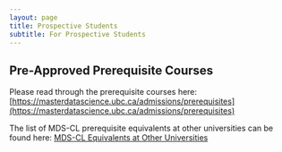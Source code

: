 ```yaml
---
layout: page
title: Prospective Students
subtitle: For Prospective Students
---
```


## Pre-Approved Prerequisite Courses
Please read through the prerequisite courses here: [https://masterdatascience.ubc.ca/admissions/prerequisites](https://masterdatascience.ubc.ca/admissions/prerequisites)

The list of MDS-CL prerequisite equivalents at other universities can be found here: [MDS-CL Equivalents at Other Universities](/assets/img/MDS-CL-prerequisite-equivalents-list.pdf)
